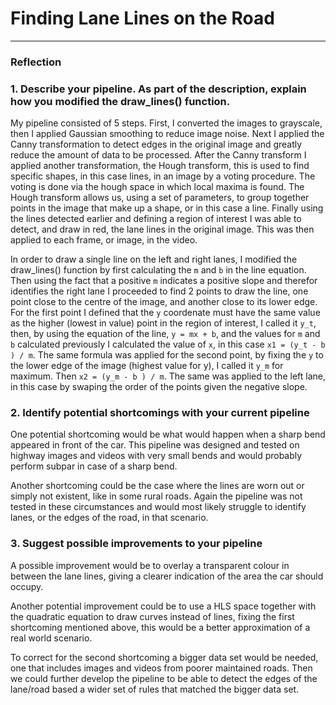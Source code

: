 # **Finding Lane Lines on the Road** 

---

### Reflection

### 1. Describe your pipeline. As part of the description, explain how you modified the draw_lines() function.

My pipeline consisted of 5 steps. First, I converted the images to grayscale, then I applied Gaussian smoothing to reduce image noise.
Next I applied the Canny transformation to detect edges in the original image and greatly reduce the amount of data to be processed.
After the Canny transform I applied another transformation, the Hough transform, this is used to find specific shapes, in this case lines, in an image by a voting procedure. The voting is done via the hough space in which local maxima is found. The Hough transform allows us, using a set of parameters, to group together points in the image that make up a shape, or in this case a line.
Finally using the lines detected earlier and defining a region of interest I was able to detect, and draw in red, the lane lines in the original image.
This was then applied to each frame, or image, in the video.

In order to draw a single line on the left and right lanes, I modified the draw_lines() function by first calculating the `m` and `b` in the line equation. Then using the fact that a positive `m` indicates a positive slope and therefor identifies the right lane I proceeded to find 2 points to draw the line, one point close to the centre of the image, and another close to its lower edge.
For the first point I defined that the `y` coordenate must have the same value as the higher (lowest in value) point in the region of interest, I called it `y_t`, then, by using the equation of the line, `y = mx + b`, and the values for `m` and `b` calculated previously I calculated the value of `x`, in this case `x1 = (y_t - b ) / m`.
The same formula was applied for the second point, by fixing the `y` to the lower edge of the image (highest value for y), I called it `y_m` for maximum. Then `x2 = (y_m - b ) / m`.
The same was applied to the left lane, in this case by swaping the order of the points given the negative slope.


### 2. Identify potential shortcomings with your current pipeline


One potential shortcoming would be what would happen when a sharp bend appeared in front of the car. 
This pipeline was designed and tested on highway images and videos with very small bends and would probably perform subpar in case of a sharp bend.

Another shortcoming could be the case where the lines are worn out or simply not existent, like in some rural roads. Again the pipeline was not tested in these circumstances and would most likely struggle to identify lanes, or the edges of the road, in that scenario.


### 3. Suggest possible improvements to your pipeline

A possible improvement would be to overlay a transparent colour in between the lane lines, giving a clearer indication of the area the car should occupy.

Another potential improvement could be to use a HLS space together with the quadratic equation to draw curves instead of lines, fixing the first shortcoming mentioned above, this would be a better approximation of a real world scenario.

To correct for the second shortcoming a bigger data set would be needed, one that includes images and videos from poorer maintained roads. Then we could further develop the pipeline to be able to detect the edges of the lane/road based a wider set of rules that matched the bigger data set.
